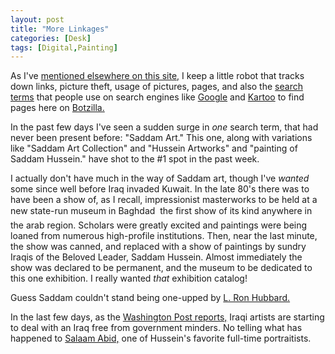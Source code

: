 ```yaml
---
layout: post
title: "More Linkages"
categories: [Desk]
tags: [Digital,Painting]
---
```

As I've <a href="/searches.html">mentioned elsewhere on this site,</a> I keep a little robot that tracks down links, picture theft, usage of pictures, pages, and also the <a href="/searches.html">search terms</a> that people use on search engines like <a href="http://www.google.com/">Google</a> and <a href="http://www.kartoo.com/">Kartoo</a> to find pages here on <a href="/index.html">Botzilla.</a>

In the past few days I've seen a sudden surge in <i>one</i> search term, that had never been present before: "Saddam Art." This one, along with variations like "Saddam Art Collection" and "Hussein Artworks" and "painting of Saddam Hussein." have shot to the #1 spot in the past week.

I actually don't have much in the way of Saddam art, though I've <i>wanted</i> some since well before Iraq invaded Kuwait. In the late 80's there was to have been a show of, as I recall, impressionist masterworks to be held at a new state-run museum in Baghdad &#151; the first show of its kind anywhere in the arab region. Scholars were greatly excited and paintings were being loaned from numerous high-profile institutions. Then, near the last minute, the show was canned, and replaced with a show of paintings by sundry Iraqis of the Beloved Leader, Saddam Hussein. Almost immediately the show was declared to be permanent, and the museum to be dedicated to this one exhibition. I really wanted <i>that</i> exhibition catalog!

Guess Saddam couldn't stand being one-upped by <a href="http://www.writersofthefuture.com/lrh/asi/">L. Ron Hubbard.</a>

In the last few days, as the <a href="http://www.washingtonpost.com/wp-dyn/articles/A7135-2003Apr21.html">Washington Post reports,</a> Iraqi artists are starting to deal with an Iraq free from government minders. No telling what has happened to <a href="http://www.webprowire.com/summaries/311155.html">Salaam Abid,</a> one of Hussein's favorite full-time portraitists.
